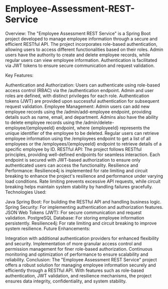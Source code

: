 # Employee-Assessment-REST-Service

Overview:
The "Employee Assessment REST Service" is a Spring Boot project developed to manage employee information through a secure and efficient RESTful API. The project incorporates role-based authentication, allowing users to access different functionalities based on their roles. Admin users have the authority to create and delete employee records, while regular users can view employee information. Authentication is facilitated via JWT tokens to ensure secure communication and request validation.

Key Features:

Authentication and Authorization:
Users can authenticate using role-based access control (RBAC) via the /authentication endpoint.
Admin and user roles are defined, with distinct privileges for each role.
Authentication tokens (JWT) are provided upon successful authentication for subsequent request validation.
Employee Management:
Admin users can add new employee records using the /admin/add-employee endpoint, providing details such as name, email, and department.
Admins also have the ability to delete employee records using the /admin/delete-employee/{employeeId} endpoint, where {employeeId} represents the unique identifier of the employee to be deleted.
Regular users can retrieve employee information using the /employees endpoint to get a list of all employees or the /employees/{employeeId} endpoint to retrieve details of a specific employee by ID.
RESTful API:
The project follows RESTful principles, providing well-defined endpoints for seamless interaction.
Each endpoint is secured with JWT-based authorization to ensure only authenticated users can access the functionality.
Resilience and Performance:
Resilience4j is implemented for rate limiting and circuit breaking to enhance the project's resilience and performance under varying load conditions.
Rate limiting prevents excessive API requests, while circuit breaking helps maintain system stability by handling failures gracefully.
Technologies Used:

Java Spring Boot: For building the RESTful API and handling business logic.
Spring Security: For implementing authentication and authorization features.
JSON Web Tokens (JWT): For secure communication and request validation.
PostgreSQL Database: For storing employee information persistently.
Resilience4j: For rate limiting and circuit breaking to improve system resilience.
Future Enhancements:

Integration with additional authentication providers for enhanced flexibility and security.
Implementation of more granular access control and permission management for finer role-based authorization.
Continuous monitoring and optimization of performance to ensure scalability and reliability.
Conclusion:
The "Employee Assessment REST Service" project offers a robust solution for managing employee information securely and efficiently through a RESTful API. With features such as role-based authentication, JWT validation, and resilience mechanisms, the project ensures data integrity, confidentiality, and system stability.
